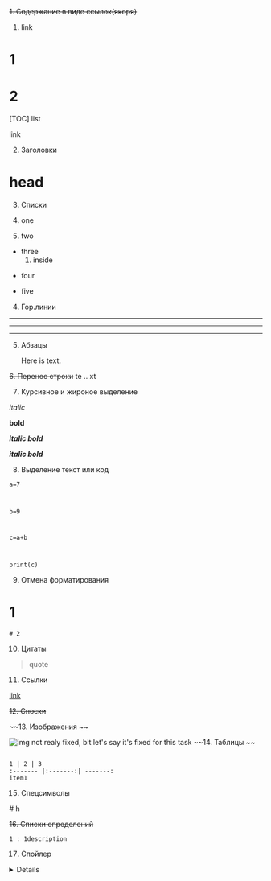 ~~1. Содержание в виде ссылок(якоря)~~

 1. link

# 1
# 2

[TOC] list

<a name="abcd">link</a>

2. Заголовки

# head

3. Списки

1. one
2. two
* three
    1. inside
+ four
- five

4. Гор.линии

***
---
___

5. Абзацы

    Here is text.

~~6. Перенос строки~~
te .. xt

7. Курсивное и жироное выделение

*italic*

**bold**

***italic bold***

_**italic bold**_

8. Выделение текст или код

<code>a=7

b=9

c=a+b

print(c)
</code>

9. Отмена форматирования

# 1

    # 2

10. Цитаты

> quote

11. Ссылки 

[link](https://)

~~12. Сноски~~

[^1]: remark


~~13. Изображения ~~

![img](gb2-manual_md/картинка.PNG)
not realy fixed, bit let's say it's fixed for this task
~~14. Таблицы ~~

<code>
1 | 2 | 3
:------- |:-------:| -------:
item1
</code>

15. Спецсимволы

\# h

~~16. Списки определений~~

<code>1 : 1description</code>



17. Спойлер

 <details>hide</details> 

